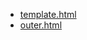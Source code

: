 - [template.html](https://euphobyte.github.io/develop/template.html)
- [outer.html](https://euphobyte.github.io/develop/outer.html)

